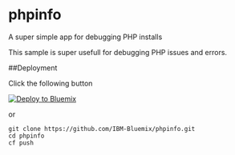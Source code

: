 # phpinfo
A super simple app for debugging PHP installs

This sample is super usefull for debugging PHP issues and errors.

##Deployment

Click the following button

[![Deploy to Bluemix](https://bluemix.net/deploy/button.png)](https://bluemix.net/deploy?repository=https://github.com/IBM-Bluemix/phpinfo.git)

or

```
git clone https://github.com/IBM-Bluemix/phpinfo.git
cd phpinfo
cf push
```
